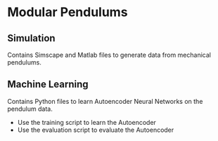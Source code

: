 # Modular Pendulums

## Simulation
Contains Simscape and Matlab files to generate data from mechanical pendulums.

## Machine Learning
Contains Python files to learn Autoencoder Neural Networks on the pendulum data.
* Use the training script to learn the Autoencoder
* Use the evaluation script to evaluate the Autoencoder